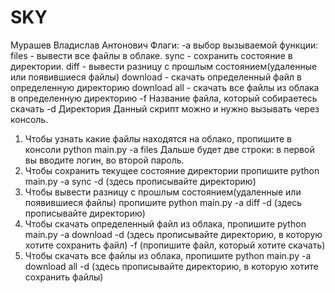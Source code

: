 # SKY
Мурашев Владислав Антонович
Флаги:
	-а выбор вызываемой функции:
		files - вывести все файлы в облаке.
		sync - сохранить состояние в директории.
		diff - вывести разницу с прошлым состоянием(удаленные или появившиеся файлы)
		download - скачать определенный файл в определенную директорию
		download all - скачать все файлы из облака в определенную директорию
	-f Название файла, который собираетесь скачать
	-d Директория 
Данный скрипт можно и нужно вызывать через консоль.
1) Чтобы узнать какие файлы находятся на облако, пропишите в консоли python main.py -a files 
	Дальше будет две строки: в первой вы вводите логин, во второй пароль. 
2) Чтобы сохранить текущее состояние директории пропишите python main.py -a sync -d (здесь прописывайте директорию)
3) Чтобы вывести разницу с прошлым состоянием(удаленные или появившиеся файлы) пропишите python main.py -a diff -d (здесь прописывайте директорию)
4) Чтобы скачать определенный файл из облака, пропишите python main.py -a download -d (здесь прописывайте директорию, в которую хотите сохранить файл) -f (пропишите файл, который хотите скачать)
5) Чтобы скачать все файлы из облака, пропишите python main.py -a download all -d (здесь прописывайте директорию, в которую хотите сохранить файлы)